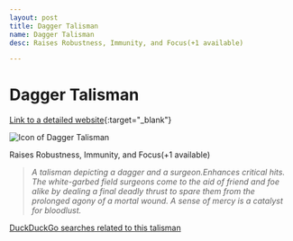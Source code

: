 ```yaml
---
layout: post
title: Dagger Talisman
name: Dagger Talisman
desc: Raises Robustness, Immunity, and Focus(+1 available)

---
```

# Dagger Talisman
[Link to a detailed website](https://eldenring.wiki.fextralife.com/Dagger+Talisman){:target="_blank"}

![Icon of Dagger Talisman](https://eldenring.wiki.fextralife.com/file/Elden-Ring/dagger_talisman_talisman_elden_ring_wiki_guide_200px.png)

Raises Robustness, Immunity, and Focus(+1 available)

>*A talisman depicting a dagger and a surgeon.Enhances critical hits. The white-garbed field surgeons come to the aid of friend and foe alike by dealing a final deadly thrust to spare them from the prolonged agony of a mortal wound. A sense of mercy is a catalyst for bloodlust.*

[DuckDuckGo searches related to this talisman]({{site.baseurl}}/searches/DaggerTalisman)


